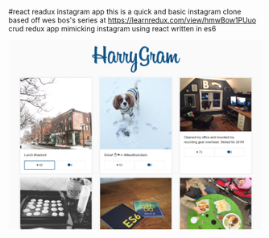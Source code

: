 #react readux instagram app 
this is a quick and basic instagram clone based off wes bos's series at https://learnredux.com/view/hmwBow1PUuo
crud redux app mimicking instagram using react written in es6

![Alt text](screenshot.png)
